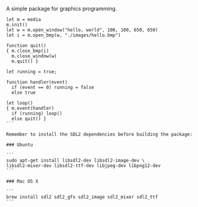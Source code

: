 A simple package for graphics programming.

````
let m = media
m.init()
let w = m.open_window("hello, world", 100, 100, 650, 650)
let i = m.open_bmp(w, "./images/hello.bmp")

function quit()
{ m.close_bmp(i)
  m.close_window(w)
  m.quit() }

let running = true;

function handler(event)
  if (event == 0) running = false
  else true

let loop()
{ m.event(handler)
  if (running) loop()
  else quit() }
```

Remember to install the SDL2 dependencies before building the package:

### Ubuntu

```
sudo apt-get install libsdl2-dev libsdl2-image-dev \
libsdl2-mixer-dev libsdl2-ttf-dev libjpeg-dev libpng12-dev
```

### Mac OS X

```
brew install sdl2 sdl2_gfx sdl2_image sdl2_mixer sdl2_ttf
```